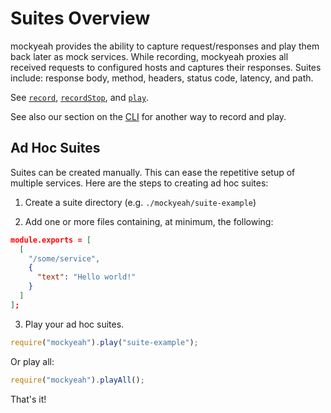 # Suites Overview

mockyeah provides the ability to capture request/responses and play them back later as mock services.
While recording, mockyeah proxies all received requests to configured hosts and captures their responses.
Suites include: response body, method, headers, status code, latency, and path.

See [`record`](../API/record.md), [`recordStop`](../API/recordStop.md), and [`play`](../API/play.md).

See also our section on the [CLI](../CLI/CLI.md)
for another way to record and play.

## Ad Hoc Suites

Suites can be created manually. This can ease the repetitive setup of multiple
services. Here are the steps to creating ad hoc suites:

1. Create a suite directory (e.g. `./mockyeah/suite-example`)

2. Add one or more files containing, at minimum, the following:

```json
module.exports = [
  [
    "/some/service",
    {
      "text": "Hello world!"
    }
  ]
];
```

3. Play your ad hoc suites.

```js
require("mockyeah").play("suite-example");
```

Or play all:

```js
require("mockyeah").playAll();
```

That's it!
